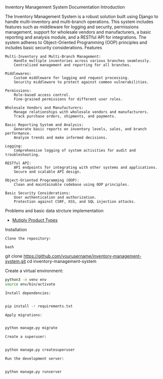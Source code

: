 Inventory Management System Documentation
Introduction

The Inventory Management System is a robust solution built using Django to handle multi-inventory and multi-branch operations. This system includes features such as middleware for logging and security, permissions management, support for wholesale vendors and manufacturers, a basic reporting and analysis module, and a RESTful API for integrations. The system adheres to Object-Oriented Programming (OOP) principles and includes basic security considerations.
Features

    Multi-Inventory and Multi-Branch Management:
        Handle multiple inventories across various branches seamlessly.
        Centralized management and reporting for all branches.

    Middlewares:
        Custom middleware for logging and request processing.
        Security middleware to protect against common vulnerabilities.

    Permissions:
        Role-based access control.
        Fine-grained permissions for different user roles.

    Wholesale Vendors and Manufacturers:
        Manage relationships with wholesale vendors and manufacturers.
        Track purchase orders, shipments, and payments.

    Basic Reporting System and Analysis:
        Generate basic reports on inventory levels, sales, and branch performance.
        Analyze trends and make informed decisions.

    Logging:
        Comprehensive logging of system activities for audit and troubleshooting.

    RESTful API:
        API endpoints for integrating with other systems and applications.
        Secure and scalable API design.

    Object-Oriented Programming (OOP):
        Clean and maintainable codebase using OOP principles.

    Basic Security Considerations:
        User authentication and authorization.
        Protection against CSRF, XSS, and SQL injection attacks.


Problems and basic data strcture implementation

- [Mutiply Product Types](./inventory/Multiple%20Product%20Type.md)

Installation

    Clone the repository:

    bash

git clone https://github.com/yourusername/inventory-management-system.git
cd inventory-management-system

Create a virtual environment:

```bash
python3 -m venv env
source env/bin/activate

Install dependencies:
```
```bash

pip install -r requirements.txt

Apply migrations:

```

```bash

python manage.py migrate

Create a superuser:

```

```bash

python manage.py createsuperuser

Run the development server:

```
```bash

python manage.py runserver
```
